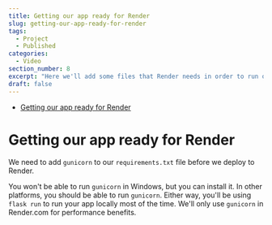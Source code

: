 ```yaml
---
title: Getting our app ready for Render
slug: getting-our-app-ready-for-render
tags:
  - Project
  - Published
categories:
  - Video
section_number: 8
excerpt: "Here we'll add some files that Render needs in order to run our application."
draft: false
---
```


- [Getting our app ready for Render](#getting-our-app-ready-for-render)

# Getting our app ready for Render

We need to add `gunicorn` to our `requirements.txt` file before we deploy to Render.

You won't be able to run `gunicorn` in Windows, but you can install it. In other platforms, you should be able to run `gunicorn`. Either way, you'll be using `flask run` to run your app locally most of the time. We'll only use `gunicorn` in Render.com for performance benefits.

